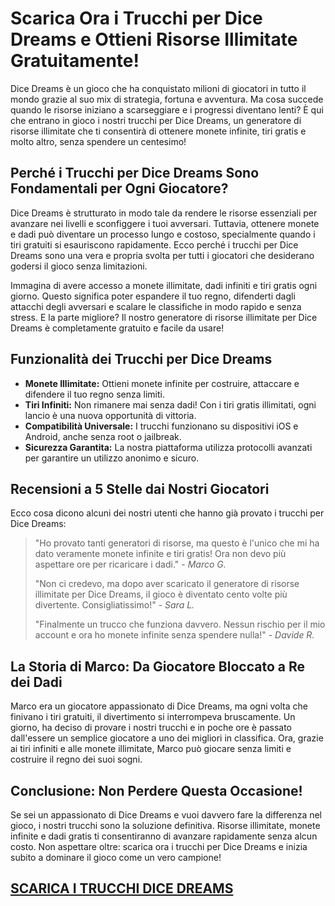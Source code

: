 <h1>Scarica Ora i Trucchi per Dice Dreams e Ottieni Risorse Illimitate Gratuitamente!</h1>

<p>Dice Dreams è un gioco che ha conquistato milioni di giocatori in tutto il mondo grazie al suo mix di strategia, fortuna e avventura. Ma cosa succede quando le risorse iniziano a scarseggiare e i progressi diventano lenti? È qui che entrano in gioco i nostri trucchi per Dice Dreams, un generatore di risorse illimitate che ti consentirà di ottenere monete infinite, tiri gratis e molto altro, senza spendere un centesimo!</p>

<h2>Perché i Trucchi per Dice Dreams Sono Fondamentali per Ogni Giocatore?</h2>
<p>Dice Dreams è strutturato in modo tale da rendere le risorse essenziali per avanzare nei livelli e sconfiggere i tuoi avversari. Tuttavia, ottenere monete e dadi può diventare un processo lungo e costoso, specialmente quando i tiri gratuiti si esauriscono rapidamente. Ecco perché i trucchi per Dice Dreams sono una vera e propria svolta per tutti i giocatori che desiderano godersi il gioco senza limitazioni.</p>

<p>Immagina di avere accesso a monete illimitate, dadi infiniti e tiri gratis ogni giorno. Questo significa poter espandere il tuo regno, difenderti dagli attacchi degli avversari e scalare le classifiche in modo rapido e senza stress. E la parte migliore? Il nostro generatore di risorse illimitate per Dice Dreams è completamente gratuito e facile da usare!</p>

<h2>Funzionalità dei Trucchi per Dice Dreams</h2>
<ul>
  <li><strong>Monete Illimitate:</strong> Ottieni monete infinite per costruire, attaccare e difendere il tuo regno senza limiti.</li>
  <li><strong>Tiri Infiniti:</strong> Non rimanere mai senza dadi! Con i tiri gratis illimitati, ogni lancio è una nuova opportunità di vittoria.</li>
  <li><strong>Compatibilità Universale:</strong> I trucchi funzionano su dispositivi iOS e Android, anche senza root o jailbreak.</li>
  <li><strong>Sicurezza Garantita:</strong> La nostra piattaforma utilizza protocolli avanzati per garantire un utilizzo anonimo e sicuro.</li>
</ul>

<h2>Recensioni a 5 Stelle dai Nostri Giocatori</h2>
<p>Ecco cosa dicono alcuni dei nostri utenti che hanno già provato i trucchi per Dice Dreams:</p>
<blockquote>
  <p>"Ho provato tanti generatori di risorse, ma questo è l'unico che mi ha dato veramente monete infinite e tiri gratis! Ora non devo più aspettare ore per ricaricare i dadi." - <em>Marco G.</em></p>
  <p>"Non ci credevo, ma dopo aver scaricato il generatore di risorse illimitate per Dice Dreams, il gioco è diventato cento volte più divertente. Consigliatissimo!" - <em>Sara L.</em></p>
  <p>"Finalmente un trucco che funziona davvero. Nessun rischio per il mio account e ora ho monete infinite senza spendere nulla!" - <em>Davide R.</em></p>
</blockquote>

<h2>La Storia di Marco: Da Giocatore Bloccato a Re dei Dadi</h2>
<p>Marco era un giocatore appassionato di Dice Dreams, ma ogni volta che finivano i tiri gratuiti, il divertimento si interrompeva bruscamente. Un giorno, ha deciso di provare i nostri trucchi e in poche ore è passato dall'essere un semplice giocatore a uno dei migliori in classifica. Ora, grazie ai tiri infiniti e alle monete illimitate, Marco può giocare senza limiti e costruire il regno dei suoi sogni.</p>

<h2>Conclusione: Non Perdere Questa Occasione!</h2>
<p>Se sei un appassionato di Dice Dreams e vuoi davvero fare la differenza nel gioco, i nostri trucchi sono la soluzione definitiva. Risorse illimitate, monete infinite e dadi gratis ti consentiranno di avanzare rapidamente senza alcun costo. Non aspettare oltre: scarica ora i trucchi per Dice Dreams e inizia subito a dominare il gioco come un vero campione!</p>

## [SCARICA I TRUCCHI DICE DREAMS](https://scaricasubitoveloceitagratis.click/scaricadownload.html)
